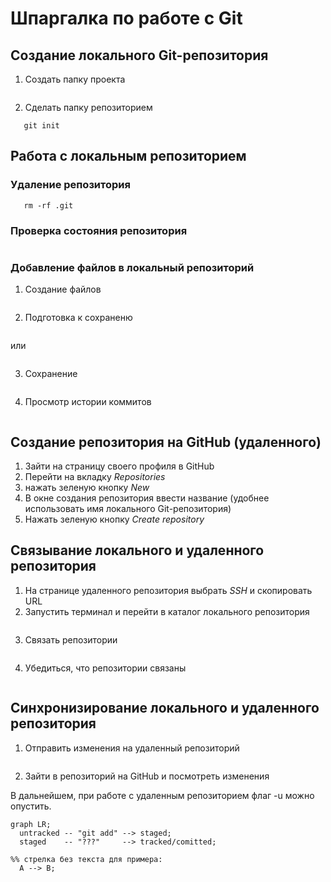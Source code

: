 # Шпаргалка по работе с Git

## Создание локального Git-репозитория

1. Создать папку проекта

```mkdir directory
```
2. Сделать папку репозиторием

```cd ~/dev/directory
   git init
```
## Работа с локальным репозиторием

### Удаление репозитория

```cd ~/dev/directory
   rm -rf .git
```
### Проверка состояния репозитория

```git status
```
### Добавление файлов в локальный репозиторий
1. Создание файлов 

```touch <file>
```
2. Подготовка к сохраненю

```git add --all
```
или 

```git add .
```
3. Сохранение

```git commit -m 'remark' 
```
4. Просмотр истории коммитов

```git log
```
## Создание репозитория на GitHub (удаленного)

1. Зайти на страницу своего профиля в GitHub
2. Перейти на вкладку *Repositories*
3. нажать зеленую кнопку *New*
4. В окне создания репозитория ввести название (удобнее использовать имя локального Git-репозитория)
5. Нажать зеленую кнопку *Create repository*

## Связывание локального и удаленного репозитория

1. На странице удаленного репозитория выбрать *SSH*  и скопировать URL
2. Запустить терминал и перейти в каталог локального репозитория

```cd ~/dev/directory
```
3. Связать репозитории 

```git remote add origin <SSH>
```
4. Убедиться, что репозитории связаны

```git remote -v
```
## Синхронизирование локального и удаленного репозитория

1. Отправить изменения на удаленный репозиторий

```git push -u origin main
```
2. Зайти в репозиторий на GitHub и посмотреть изменения

В дальнейшем, при работе с удаленным репозиторием флаг -u можно опустить.



```mermaid
graph LR;
  untracked -- "git add" --> staged;
  staged    -- "???"     --> tracked/comitted;

%% стрелка без текста для примера: 
  A --> B;
``` 
